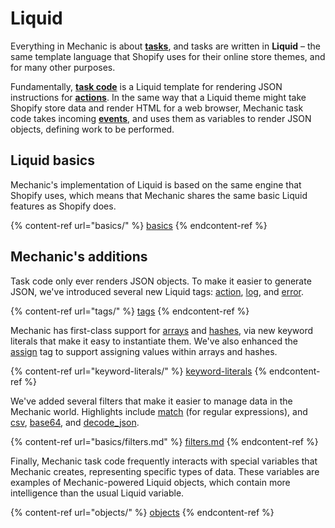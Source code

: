 # Liquid

Everything in Mechanic is about [**tasks**](../../core/tasks/), and tasks are written in **Liquid** – the same template language that Shopify uses for their online store themes, and for many other purposes.

Fundamentally, [**task code**](../../core/tasks/code/) is a Liquid template for rendering JSON instructions for [**actions**](../../core/actions/). In the same way that a Liquid theme might take Shopify store data and render HTML for a web browser, Mechanic task code takes incoming [**events**](../../core/events/), and uses them as variables to render JSON objects, defining work to be performed.

## Liquid basics

Mechanic's implementation of Liquid is based on the same engine that Shopify uses, which means that Mechanic shares the same basic Liquid features as Shopify does.

{% content-ref url="basics/" %}
[basics](basics/)
{% endcontent-ref %}

## Mechanic's additions

Task code only ever renders JSON objects. To make it easier to generate JSON, we've introduced several new Liquid tags: [action](tags/action.md), [log](tags/log.md), and [error](tags/error.md).

{% content-ref url="tags/" %}
[tags](tags/)
{% endcontent-ref %}

Mechanic has first-class support for [arrays](keyword-literals/array.md) and [hashes](keyword-literals/hash.md), via new keyword literals that make it easy to instantiate them. We've also enhanced the [assign](https://docs.usemechanic.com/article/357-the-assign-tag) tag to support assigning values within arrays and hashes.

{% content-ref url="keyword-literals/" %}
[keyword-literals](keyword-literals/)
{% endcontent-ref %}

We've added several filters that make it easier to manage data in the Mechanic world. Highlights include [match](filters.md#match) (for regular expressions), and [csv](filters.md#csv), [base64](filters.md#base-64-decode\_base64), and [decode\_json](filters.md#json-parse\_json-parse\_jsonl).

{% content-ref url="basics/filters.md" %}
[filters.md](basics/filters.md)
{% endcontent-ref %}

Finally, Mechanic task code frequently interacts with special variables that Mechanic creates, representing specific types of data. These variables are examples of Mechanic-powered Liquid objects, which contain more intelligence than the usual Liquid variable.

{% content-ref url="objects/" %}
[objects](objects/)
{% endcontent-ref %}
